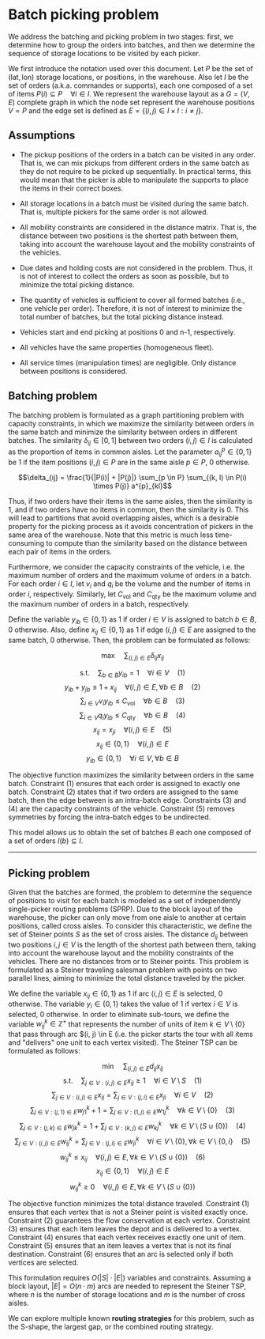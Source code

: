 # Batch picking problem

We address the batching and picking problem in two stages: first, we determine how to group the orders into batches, and then we determine the sequence of storage locations to be visited by each picker.

We first introduce the notation used over this document. Let $P$ be the set of $(\text{lat}, \text{lon})$ storage locations, or positions, in the warehouse. Also let $I$ be the set of orders (a.k.a. commandes or supports), each one composed of a set of items $P(i) \subseteq P \quad \forall i \in I$. We represent the warehouse layout as a $G = (V, E)$ complete graph in which the node set represent the warehouse positions $V = P$ and the edge set is defined as $E = \{(i, j) \in I \times I : i \neq j\}$.

## Assumptions

* The pickup positions of the orders in a batch can be visited in any order. That is, we can mix pickups from different orders in the same batch as they do not require to be picked up sequentially. In practical terms, this would mean that the picker is able to manipulate the supports to place the items in their correct boxes.
* All storage locations in a batch must be visited during the same batch. That is, multiple pickers for the same order is not allowed.
* All mobility constraints are considered in the distance matrix. That is, the distance between two positions is the shortest path between them, taking into account the warehouse layout and the mobility constraints of the vehicles.

* Due dates and holding costs are not considered in the problem. Thus, it is not of interest to collect the orders as soon as possible, but to minimize the total picking distance.
* The quantity of vehicles is sufficient to cover all formed batches (i.e., one vehicle per order). Therefore, it is not of interest to minimize the total number of batches, but the total picking distance instead.
* Vehicles start and end picking at positions 0 and n-1, respectively.
* All vehicles have the same properties (homogeneous fleet).
* All service times (manipulation times) are negligible. Only distance between positions is considered.

## Batching problem

The batching problem is formulated as a graph partitioning problem with capacity constraints, in which we maximize the similarity between orders in the same batch and minimize the similarity between orders in different batches.
The similarity $\delta_{ij} \in [0, 1]$ between two orders $(i, j) \in I$ is calculated as the proportion of items in common aisles.
Let the parameter $a^{p}_{ij} \in \{0, 1\}$ be 1 if the item positions $(i, j) \in P$ are in the same aisle $p \in P$, 0 otherwise.

$$\delta_{ij} = \frac{1}{|P(i)| + |P(j)|} \sum_{p \in P} \sum_{(k, l) \in P(i) \times P(j)} a^{p}_{kl}$$

Thus, if two orders have their items in the same aisles, then the similarity is 1, and if two orders have no items in common, then the similarity is 0.
This will lead to partitions that avoid overlapping aisles, which is a desirable property for the picking process as it avoids concentration of pickers in the same area of the warehouse.
Note that this metric is much less time-consuming to compute than the similarity based on the distance between each pair of items in the orders.

Furthermore, we consider the capacity constraints of the vehicle, i.e. the maximum number of orders and the maximum volume of orders in a batch.
For each order $i \in I$, let $v_{i}$ and $q_{i}$ be the volume and the number of items in order $i$, respectively.
Similarly, let $C_{\text{vol}}$ and $C_{\text{qty}}$ be the maximum volume and the maximum number of orders in a batch, respectively.

Define the variable $y_{ib} \in \{0, 1\}$ as 1 if order $i \in V$ is assigned to batch $b \in B$, 0 otherwise.
Also, define $x_{ij} \in \{0, 1\}$ as 1 if edge $(i, j) \in E$ are assigned to the same batch, 0 otherwise.
Then, the problem can be formulated as follows:

$$\max \quad \sum_{(i, j) \in E} \delta_{ij} x_{ij}$$

$$\text{s.t.} \quad \sum_{b \in B} y_{ib} = 1 \quad \forall i \in V \quad \text{(1)}$$
$$y_{ib} + y_{jb} \leq 1 + x_{ij} \quad \forall (i, j) \in E, \forall b \in B \quad \text{(2)}$$
$$\sum_{i \in V} v_{i} y_{ib} \leq C_{\text{vol}} \quad \forall b \in B \quad \text{(3)}$$
$$\sum_{i \in V} q_{i} y_{ib} \leq C_{\text{qty}} \quad \forall b \in B \quad \text{(4)}$$
$$x_{ij} = x_{ji} \quad \forall (i, j) \in E \quad \text{(5)}$$
$$x_{ij} \in \{0, 1\} \quad \forall (i, j) \in E$$
$$y_{ib} \in \{0, 1\} \quad \forall i \in V, \forall b \in B$$

The objective function maximizes the similarity between orders in the same batch.
Constraint (1) ensures that each order is assigned to exactly one batch.
Constraint (2) states that if two orders are assigned to the same batch, then the edge between is an intra-batch edge.
Constraints (3) and (4) are the capacity constraints of the vehicle.
Constraint (5) removes symmetries by forcing the intra-batch edges to be undirected.

This model allows us to obtain the set of batches $B$ each one composed of a set of orders $I(b) \subseteq I$.

---

## Picking problem

Given that the batches are formed, the problem to determine the sequence of positions to visit for each batch is modeled as a set of independently single-picker routing problems (SPRP).
Due to the block layout of the warehouse, the picker can only move from one aisle to another at certain positions, called cross aisles.
To consider this characteristic, we define the set of Steiner points $S$ as the set of cross aisles.
The distance $d_{ij}$ between two positions $i, j \in V$ is the length of the shortest path between them, taking into account the warehouse layout and the mobility constraints of the vehicles. There are no distances from or to Steiner points.
This problem is formulated as a Steiner traveling salesman problem with points on two parallel lines, aiming to minimize the total distance traveled by the picker. 

We define the variable $x_{ij} \in \{0, 1\}$ as 1 if arc $(i, j) \in E$ is selected, 0 otherwise.
The variable $y_{i} \in \{0, 1\}$ takes the value of 1 if vertex $i \in V$ is selected, 0 otherwise.
In order to eliminate sub-tours, we define the variable $w^{k}_{ij} \in \mathbb{Z}^{+}$ that represents the number of units of item $k \in V \setminus \{0\}$ that pass through arc $(i, j) \in E (i.e. the picker starts the tour with all items and "delivers" one unit to each vertex visited).
The Steiner TSP can be formulated as follows:

$$\min \quad \sum_{(i, j) \in E} d_{ij} x_{ij}$$
$$\text{s.t.} \quad \sum_{j \in V : (i, j) \in E} x_{ij} \geq 1 \quad \forall i \in V \setminus S \quad \text{(1)}$$
$$\sum_{j \in V : (i, j) \in E} x_{ij} = \sum_{j \in V : (j, i) \in E} x_{ji} \quad \forall i \in V \quad \text{(2)}$$
$$\sum_{j \in V : (j, 1) \in E} w^{k}_{j1} + 1 = \sum_{j \in V : (1, j) \in E} w^{k}_{1j} \quad \forall k \in V \setminus \{0\} \quad \text{(3)}$$
$$\sum_{j \in V : (j, k) \in E} w^{k}_{jk} = 1 + \sum_{j \in V : (k, j) \in E} w^{k}_{kj} \quad \forall k \in V \setminus (S \cup \{0\}) \quad \text{(4)}$$
$$\sum_{j \in V : (i, j) \in E} w^{k}_{ij} = \sum_{j \in V : (j, i) \in E} w^{k}_{ji} \quad \forall i \in V \setminus \{0\}, \forall k \in V \setminus \{0, i\} \quad \text{(5)}$$
$$w^{k}_{ij} \leq x_{ij} \quad \forall (i, j) \in E, \forall k \in V \setminus (S \cup \{0\}) \quad \text{(6)}$$
$$x_{ij} \in \{0, 1\} \quad \forall (i, j) \in E$$
$$w^{k}_{ij} \geq 0 \quad \forall (i, j) \in E, \forall k \in V \setminus (S \cup \{0\})$$

The objective function minimizes the total distance traveled.
Constraint (1) ensures that each vertex that is not a Steiner point is visited exactly once.
Constraint (2) guarantees the flow conservation at each vertex.
Constraint (3) ensures that each item leaves the depot and is delivered to a vertex.
Constraint (4) ensures that each vertex receives exactly one unit of item.
Constraint (5) ensures that an item leaves a vertex that is not its final destination.
Constraint (6) ensures that an arc is selected only if both vertices are selected.

This formulation requires $O(|S| \cdot |E|)$ variables and constraints. Assuming a block layout, $|E| = O(n \cdot  m)$ arcs are needed to represent the Steiner TSP, where $n$ is the number of storage locations and $m$ is the number of cross aisles.

We can explore multiple known **routing strategies** for this problem, such as the S-shape, the largest gap, or the combined routing strategy.
   
